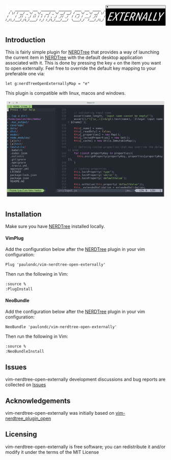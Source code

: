 <p align="center">
  <img src="data/logo.png?v=1"/>
</p>

## Introduction
This is fairly simple plugin for [NERDTree](https://github.com/scrooloose/nerdtree) that provides a way of launching the current item in [NERDTree](https://github.com/scrooloose/nerdtree) with the default desktop application associated with it. This is done by pressing the key `e` on the item you want to open externally. Feel free to override the default key mapping to your preferable one via:

```vim
let g:nerdTreeOpenExternallyMap = "e"
```

This plugin is compatible with linux, macos and windows.

<p align="center">
  <img src="data/clip.gif?v=1"/>
</p>

## Installation

Make sure you have [NERDTree](https://github.com/scrooloose/nerdtree) installed locally.

#### VimPlug

Add the configuration below after the [NERDTree](https://github.com/scrooloose/nerdtree) plugin in your vim configuration:

```vim
Plug 'paulondc/vim-nerdtree-open-externally'
```

Then run the following in Vim:

```vim
:source %
:PlugInstall
```

#### NeoBundle
Add the configuration below after the [NERDTree](https://github.com/scrooloose/nerdtree) plugin in your vim configuration:

```
NeoBundle 'paulondc/vim-nerdtree-open-externally'
```

Then run the following in Vim:

```vim
:source %
:NeoBundleInstall
```

## Issues
vim-nerdtree-open-externally development discussions and bug reports are collected on [Issues](https://github.com/paulondc/vim-nerdtree-open-externally/issues)

## Acknowledgements
vim-nerdtree-open-externally was initially based on [vim-nerdtree_plugin_open](https://github.com/woelke/vim-nerdtree_plugin_open)

## Licensing
vim-nerdtree-open-externally is free software; you can redistribute it and/or modify it under the terms of the MIT License
